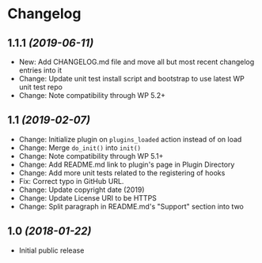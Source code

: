 # Changelog

## 1.1.1 _(2019-06-11)_
* New: Add CHANGELOG.md file and move all but most recent changelog entries into it
* Change: Update unit test install script and bootstrap to use latest WP unit test repo
* Change: Note compatibility through WP 5.2+

## 1.1 _(2019-02-07)_
* Change: Initialize plugin on `plugins_loaded` action instead of on load
* Change: Merge `do_init()` into `init()`
* Change: Note compatibility through WP 5.1+
* Change: Add README.md link to plugin's page in Plugin Directory
* Change: Add more unit tests related to the registering of hooks
* Fix: Correct typo in GitHub URL.
* Change: Update copyright date (2019)
* Change: Update License URI to be HTTPS
* Change: Split paragraph in README.md's "Support" section into two

## 1.0 _(2018-01-22)_
* Initial public release
